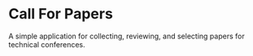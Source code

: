 # Call For Papers

A simple application for collecting, reviewing, and selecting papers for technical conferences.
